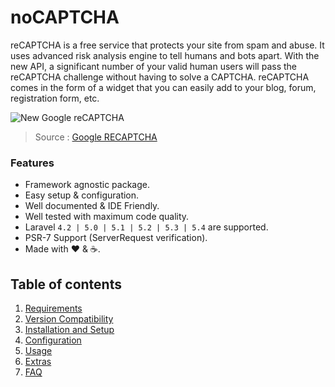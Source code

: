 # noCAPTCHA

reCAPTCHA is a free service that protects your site from spam and abuse. It uses advanced risk analysis engine to tell humans and bots apart.
With the new API, a significant number of your valid human users will pass the reCAPTCHA challenge without having to solve a CAPTCHA.
reCAPTCHA comes in the form of a widget that you can easily add to your blog, forum, registration form, etc.

![New Google reCAPTCHA](https://developers.google.com/recaptcha/images/newCaptchaAnchor.gif)

> Source : [Google RECAPTCHA](https://developers.google.com/recaptcha/)

### Features

  * Framework agnostic package.
  * Easy setup &amp; configuration.
  * Well documented &amp; IDE Friendly.
  * Well tested with maximum code quality.
  * Laravel `4.2 | 5.0 | 5.1 | 5.2 | 5.3 | 5.4` are supported.
  * PSR-7 Support (ServerRequest verification).
  * Made with :heart: &amp; :coffee:.
  
## Table of contents

  1. [Requirements](1-Requirements.md)
  2. [Version Compatibility](2-Version-Compatibility.md)
  3. [Installation and Setup](3-Installation-and-Setup.md)
  4. [Configuration](4-Configuration.md)
  5. [Usage](5-Usage.md)
  6. [Extras](6-Extras.md)
  7. [FAQ](7-FAQ.md)
